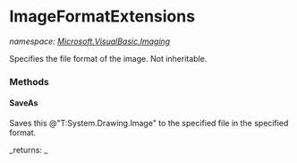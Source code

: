 ﻿
# ImageFormatExtensions
_namespace: [Microsoft.VisualBasic.Imaging](N-Microsoft.VisualBasic.Imaging.md)_

Specifies the file format of the image. Not inheritable.

### Methods

#### SaveAs
Saves this @"T:System.Drawing.Image" to the specified file in the specified format.

_returns: _



